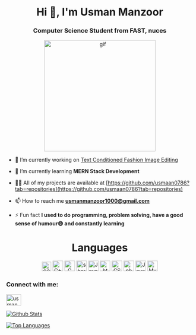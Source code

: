 <div align="center">  
<img src="https://komarev.com/ghpvc/?username=usmaan0786&style=flat-square&color=blue" alt=""/>
</div>

<h1 align="center">Hi 👋, I'm Usman Manzoor</h1>
<h3 align="center">Computer Science Student from FAST, nuces</h3>

<p align = "center"> <img src = "https://camo.githubusercontent.com/cae12fddd9d6982901d82580bdf321d81fb299141098ca1c2d4891870827bf17/68747470733a2f2f6d69726f2e6d656469756d2e636f6d2f6d61782f313336302f302a37513379765349765f7430696f4a2d5a2e676966" alt = "gif" width = "300px"></p>

- 🔭 I’m currently working on [Text Conditioned Fashion Image Editing](https://github.com/usmaan0786/Text-Conditioned-Fashion-Image-Editing)

- 🌱 I’m currently learning **MERN Stack Development**

- 👨‍💻 All of my projects are available at [https://github.com/usmaan0786?tab=repositories](https://github.com/usmaan0786?tab=repositories)

- 📫 How to reach me **usmanmanzoor1000@gmail.com**

- ⚡ Fun fact **I used to do programming, problem solving, have a good sense of humour😅 and constantly learning**

<!-- https://simpleicons.org/?q=Assemb -->

<h1 align = "center">Languages</h1>
<p align = "center"> 
  <img src="https://img.shields.io/badge/-Python-3776AB?logo=Python&logoColor=fff" alt="CSS"width="fixed-content"height="25">
  <img src="https://img.shields.io/badge/-C++-00599C?logo=C++&logoColor=fff" alt="C++" width="fixed-content"height="28">
  <img src="https://img.shields.io/badge/-C-A8B9CC?logo=C&logoColor=fff" alt="C" width="fixed-content"height="28">
  <img src="https://img.shields.io/badge/-sharp-99CC00?logo=sharp&logoColor=fff" alt="sharp" width="fixed-content"height="28">
  <img src="https://img.shields.io/badge/-JavaScript-F7DF1E?logo=JavaScript&logoColor=fff" alt="JavaScript"width="fixed-content"height="28">
  <img src="https://img.shields.io/badge/-HTML-E34F26?logo=html5&logoColor=fff" alt="html"width="fixed-content"height="28">
  <img src="https://img.shields.io/badge/-CSS-1572B6?logo=css3&logoColor=fff" alt="CSS" width="fixed-content"height="28">
  <img src="https://img.shields.io/badge/-PHP-777BB4?logo=php&logoColor=fff" alt="php" width="fixed-content"height="28">
  <img src="https://img.shields.io/badge/-Java-e34f26?Color=fff" alt="Java"width="fixed-content"height="28">
  <img src="https://img.shields.io/badge/-MySql-4479A1?logo=MySql&logoColor=fff" alt="MySql" width="fixed-content"height="28">
  
</p>

<h3 align="left">Connect with me:</h3>
<p align="left">
<a href="https://linkedin.com/in/usman manzoor" target="blank"><img align="center" src="https://raw.githubusercontent.com/rahuldkjain/github-profile-readme-generator/master/src/images/icons/Social/linked-in-alt.svg" alt="usman manzoor" height="30" width="40" /></a>
</p>

[![Github Stats](https://github-readme-stats.vercel.app/api?username=usmaan0786&count_private=true&show_icons=true&theme=radical)](https://github.com/usmaan0786)

[![Top Languages](https://github-readme-stats.vercel.app/api/top-langs/?username=usmaan0786&langs_count=11&layout=compact&hide=html,css&theme=radical)](https://github.com/usmaan0786)
